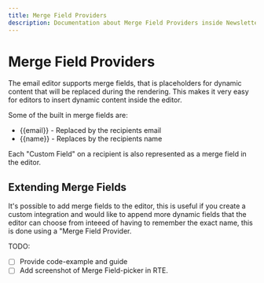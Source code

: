 ```yaml
---
title: Merge Field Providers
description: Documentation about Merge Field Providers inside Newsletter Studio
---
```

# Merge Field Providers
The email editor supports merge fields, that is placeholders for dynamic content that will be replaced during the rendering. This makes it very easy for editors to insert dynamic content inside the editor.

Some of the built in merge fields are:
* {{email}} - Replaced by the recipients email
* {{name}} - Replaces by the recipients name

Each "Custom Field" on a recipient is also represented as a merge field in the editor.

## Extending Merge Fields
It's possible to add merge fields to the editor, this is useful if you create a custom integration and would like to append more dynamic fields that the editor can choose from inteeed of having to remember the exact name, this is done using a "Merge Field Provider.


TODO:
* [ ] Provide code-example and guide
* [ ] Add screenshot of Merge Field-picker in RTE.
